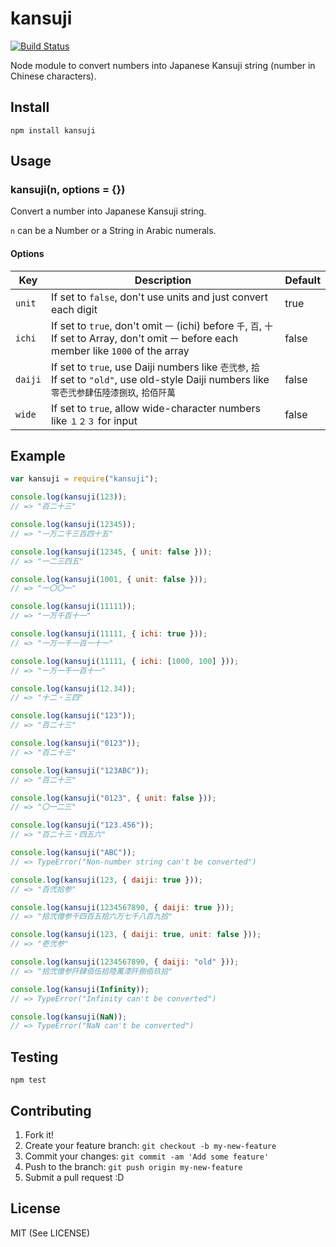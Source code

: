 # kansuji

[![Build Status](https://travis-ci.org/io-monad/kansuji.svg?branch=master)](https://travis-ci.org/io-monad/kansuji)

Node module to convert numbers into Japanese Kansuji string (number in Chinese characters).

## Install

    npm install kansuji

## Usage

### kansuji(n, options = {})

Convert a number into Japanese Kansuji string.

`n` can be a Number or a String in Arabic numerals.

#### Options

| Key     | Description | Default |
| ------- | ----------- | ------- |
| `unit`  | If set to `false`, don't use units and just convert each digit | true  |
| `ichi`  | If set to `true`, don't omit `一` (ichi) before `千`, `百`, `十`<br>If set to Array, don't omit `一` before each member like `1000` of the array | false |
| `daiji` | If set to `true`, use Daiji numbers like `壱弐参`, `拾`<br>If set to `"old"`, use old-style Daiji numbers like `零壱弐参肆伍陸漆捌玖`, `拾佰阡萬` | false |
| `wide`  | If set to `true`, allow wide-character numbers like `１２３` for input | false |

## Example

```js
var kansuji = require("kansuji");

console.log(kansuji(123));
// => "百二十三"

console.log(kansuji(12345));
// => "一万二千三百四十五"

console.log(kansuji(12345, { unit: false }));
// => "一二三四五"

console.log(kansuji(1001, { unit: false }));
// => "一〇〇一"

console.log(kansuji(11111));
// => "一万千百十一"

console.log(kansuji(11111, { ichi: true }));
// => "一万一千一百一十一"

console.log(kansuji(11111, { ichi: [1000, 100] }));
// => "一万一千一百十一"

console.log(kansuji(12.34));
// => "十二・三四"

console.log(kansuji("123"));
// => "百二十三"

console.log(kansuji("0123"));
// => "百二十三"

console.log(kansuji("123ABC"));
// => "百二十三"

console.log(kansuji("0123", { unit: false }));
// => "〇一二三"

console.log(kansuji("123.456"));
// => "百二十三・四五六"

console.log(kansuji("ABC"));
// => TypeError("Non-number string can't be converted")

console.log(kansuji(123, { daiji: true }));
// => "百弐拾参"

console.log(kansuji(1234567890, { daiji: true }));
// => "拾弐億参千四百五拾六万七千八百九拾"

console.log(kansuji(123, { daiji: true, unit: false }));
// => "壱弐参"

console.log(kansuji(1234567890, { daiji: "old" }));
// => "拾弐億参阡肆佰伍拾陸萬漆阡捌佰玖拾"

console.log(kansuji(Infinity));
// => TypeError("Infinity can't be converted")

console.log(kansuji(NaN));
// => TypeError("NaN can't be converted")
```

## Testing

    npm test

## Contributing

1. Fork it!
2. Create your feature branch: `git checkout -b my-new-feature`
3. Commit your changes: `git commit -am 'Add some feature'`
4. Push to the branch: `git push origin my-new-feature`
5. Submit a pull request :D

## License

MIT (See LICENSE)

